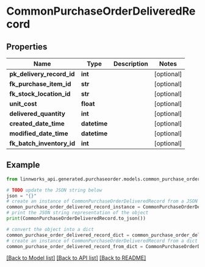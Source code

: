 # CommonPurchaseOrderDeliveredRecord


## Properties

Name | Type | Description | Notes
------------ | ------------- | ------------- | -------------
**pk_delivery_record_id** | **int** |  | [optional] 
**fk_purchase_item_id** | **str** |  | [optional] 
**fk_stock_location_id** | **str** |  | [optional] 
**unit_cost** | **float** |  | [optional] 
**delivered_quantity** | **int** |  | [optional] 
**created_date_time** | **datetime** |  | [optional] 
**modified_date_time** | **datetime** |  | [optional] 
**fk_batch_inventory_id** | **int** |  | [optional] 

## Example

```python
from linnworks_api.generated.purchaseorder.models.common_purchase_order_delivered_record import CommonPurchaseOrderDeliveredRecord

# TODO update the JSON string below
json = "{}"
# create an instance of CommonPurchaseOrderDeliveredRecord from a JSON string
common_purchase_order_delivered_record_instance = CommonPurchaseOrderDeliveredRecord.from_json(json)
# print the JSON string representation of the object
print(CommonPurchaseOrderDeliveredRecord.to_json())

# convert the object into a dict
common_purchase_order_delivered_record_dict = common_purchase_order_delivered_record_instance.to_dict()
# create an instance of CommonPurchaseOrderDeliveredRecord from a dict
common_purchase_order_delivered_record_from_dict = CommonPurchaseOrderDeliveredRecord.from_dict(common_purchase_order_delivered_record_dict)
```
[[Back to Model list]](../README.md#documentation-for-models) [[Back to API list]](../README.md#documentation-for-api-endpoints) [[Back to README]](../README.md)



